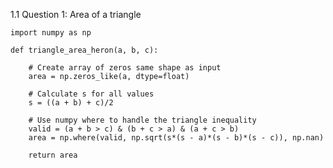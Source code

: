 1.1 Question 1: Area of a triangle

    import numpy as np

    def triangle_area_heron(a, b, c):

        # Create array of zeros same shape as input
        area = np.zeros_like(a, dtype=float)
    
        # Calculate s for all values
        s = ((a + b) + c)/2
    
        # Use numpy where to handle the triangle inequality
        valid = (a + b > c) & (b + c > a) & (a + c > b)
        area = np.where(valid, np.sqrt(s*(s - a)*(s - b)*(s - c)), np.nan)
    
        return area
